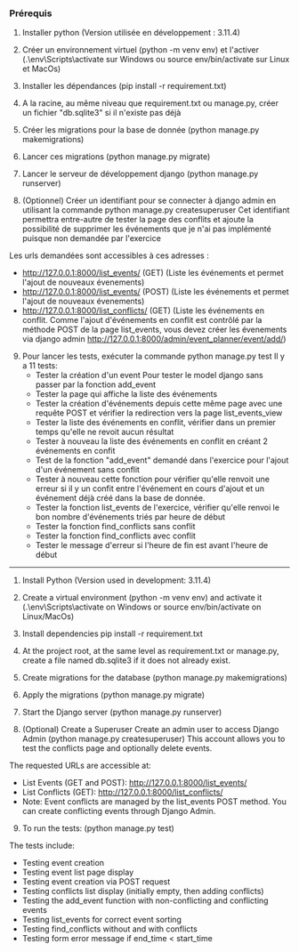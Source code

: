 ### Prérequis

1. Installer python (Version utilisée en développement : 3.11.4)

2. Créer un environnement virtuel (python -m venv env) et l'activer (.\env\Scripts\activate sur Windows ou source env/bin/activate sur Linux et MacOs)

3. Installer les dépendances (pip install -r requirement.txt)

4. A la racine, au même niveau que requirement.txt ou manage.py, créer un fichier "db.sqlite3" si il n'existe pas déjà

5. Créer les migrations pour la base de donnée (python manage.py makemigrations)

6. Lancer ces migrations (python manage.py migrate)

7. Lancer le serveur de développement django (python manage.py runserver)

8. (Optionnel) Créer un identifiant pour se connecter à django admin en utilisant la commande python manage.py createsuperuser
   Cet identifiant permettra entre-autre de tester la page des conflits et ajoute la possibilité de supprimer les événements que je n'ai pas implémenté puisque non demandée par l'exercice

Les urls demandées sont accessibles à ces adresses :

- http://127.0.0.1:8000/list_events/ (GET) (Liste les événements et permet l'ajout de nouveaux évenements)
- http://127.0.0.1:8000/list_events/ (POST) (Liste les événements et permet l'ajout de nouveaux évenements)
- http://127.0.0.1:8000/list_conflicts/ (GET) (Liste les événements en conflit. Comme l'ajout d'événements en conflit est contrôlé par la méthode POST de la page list_events, vous devez créer les évenements via django admin http://127.0.0.1:8000/admin/event_planner/event/add/)

9. Pour lancer les tests, exécuter la commande python manage.py test
   Il y a 11 tests:
   - Tester la création d'un event
     Pour tester le model django sans passer par la fonction add_event
   - Tester la page qui affiche la liste des événements
   - Tester la création d'événements depuis cette même page avec une requête POST et vérifier la redirection vers la page list_events_view
   - Tester la liste des événements en conflit, vérifier dans un premier temps qu'elle ne revoit aucun résultat
   - Tester à nouveau la liste des événements en conflit en créant 2 événements en confit
   - Test de la fonction "add_event" demandé dans l'exercice pour l'ajout d'un événement sans conflit
   - Tester à nouveau cette fonction pour vérifier qu'elle renvoit une erreur si il y un confit entre l'événement en cours d'ajout et un événement déjà créé dans la base de donnée.
   - Tester la fonction list_events de l'exercice, vérifier qu'elle renvoi le bon nombre d'événements triés par heure de début
   - Tester la fonction find_conflicts sans conflit
   - Tester la fonction find_conflicts avec conflit
   - Tester le message d'erreur si l'heure de fin est avant l'heure de début

---

1. Install Python (Version used in development: 3.11.4)

2. Create a virtual environment (python -m venv env) and activate it (.\env\Scripts\activate on Windows or source env/bin/activate on Linux/MacOs)

3. Install dependencies pip install -r requirement.txt

4. At the project root, at the same level as requirement.txt or manage.py, create a file named db.sqlite3 if it does not already exist.

5. Create migrations for the database (python manage.py makemigrations)

6. Apply the migrations (python manage.py migrate)

7. Start the Django server (python manage.py runserver)

8. (Optional) Create a Superuser
   Create an admin user to access Django Admin (python manage.py createsuperuser)
   This account allows you to test the conflicts page and optionally delete events.

The requested URLs are accessible at:

- List Events (GET and POST): http://127.0.0.1:8000/list_events/
- List Conflicts (GET): http://127.0.0.1:8000/list_conflicts/
- Note: Event conflicts are managed by the list_events POST method. You can create conflicting events through Django Admin.

9. To run the tests: (python manage.py test)

The tests include:

- Testing event creation
- Testing event list page display
- Testing event creation via POST request
- Testing conflicts list display (initially empty, then adding conflicts)
- Testing the add_event function with non-conflicting and conflicting events
- Testing list_events for correct event sorting
- Testing find_conflicts without and with conflicts
- Testing form error message if end_time < start_time
